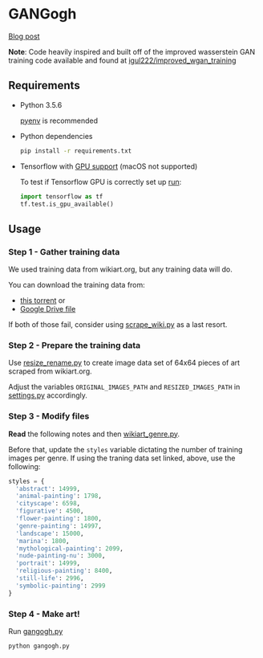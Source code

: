 # GANGogh

[Blog post](https://towardsdatascience.com/gangogh-creating-art-with-gans-8d087d8f74a1)

**Note**: Code heavily inspired and built off of the improved wasserstein GAN training code available and found at [igul222/improved_wgan_training](https://github.com/igul222/improved_wgan_training)

## Requirements

- Python 3.5.6

  [pyenv](https://github.com/pyenv/pyenv) is recommended

- Python dependencies

  ```sh
  pip install -r requirements.txt
  ```

- Tensorflow with [GPU support](https://www.tensorflow.org/install/gpu) (macOS not supported)

  To test if Tensorflow GPU is correctly set up [run](https://www.tensorflow.org/api_docs/python/tf/test/is_gpu_available):

  ```python
  import tensorflow as tf
  tf.test.is_gpu_available()
  ```

## Usage

### Step 1 - Gather training data

We used training data from wikiart.org, but any training data will do.

You can download the training data from:

- [this torrent](http://academictorrents.com/details/1d154cde2fab9ec8039becd03d9bb877614d351b) or
- [Google Drive file](https://drive.google.com/file/d/1yHqS2zXgCiI9LO4gN-X5W18QYXC5bbQS/view?usp=sharing)

If both of those fail, consider using [scrape_wiki.py](misc/scrape_wiki.py) as a last resort.

### Step 2 - Prepare the training data

Use [resize_rename.py](misc/resize_rename_images.py) to create image data set of 64x64 pieces of art scraped from wikiart.org.

Adjust the variables `ORIGINAL_IMAGES_PATH` and `RESIZED_IMAGES_PATH` in [settings.py](settings.py) accordingly.

### Step 3 - Modify files

**Read** the following notes and then [wikiart_genre.py](tflib/wikiart_genre.py).

Before that, update the `styles` variable dictating the number of training images per genre. If using the traning data set linked, above, use the following:

```python
styles = {
  'abstract': 14999,
  'animal-painting': 1798,
  'cityscape': 6598,
  'figurative': 4500,
  'flower-painting': 1800,
  'genre-painting': 14997,
  'landscape': 15000,
  'marina': 1800,
  'mythological-painting': 2099,
  'nude-painting-nu': 3000,
  'portrait': 14999,
  'religious-painting': 8400,
  'still-life': 2996,
  'symbolic-painting': 2999
}
```

<!-- markdownlint-disable no-trailing-punctuation -->

### Step 4 - Make art!

<!-- markdownlint-enable no-trailing-punctuation -->

Run [gangogh.py](gangogh.py)

```python
python gangogh.py
```
